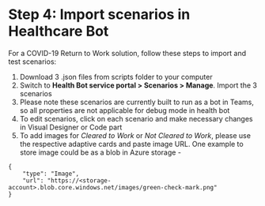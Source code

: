 # Step 4: Import scenarios in Healthcare Bot

For a COVID-19 Return to Work solution, follow these steps to import and test scenarios:
1. Download 3 .json files from scripts folder to your computer
2. Switch to **Health Bot service portal > Scenarios > Manage**. Import the 3 scenarios
3. Please note these scenarios are currently built to run as a bot in Teams, so all properties are not applicable for debug mode in health bot
4. To edit scenarios, click on each scenario and make necessary changes in Visual Designer or Code part
5. To add images for _Cleared to Work_ or _Not Cleared to Work_, please use the respective adaptive cards and paste image URL. One example to store image could be as a blob in Azure storage -
```
{
	"type": "Image",
	"url": "https://<storage-account>.blob.core.windows.net/images/green-check-mark.png"
}
```
